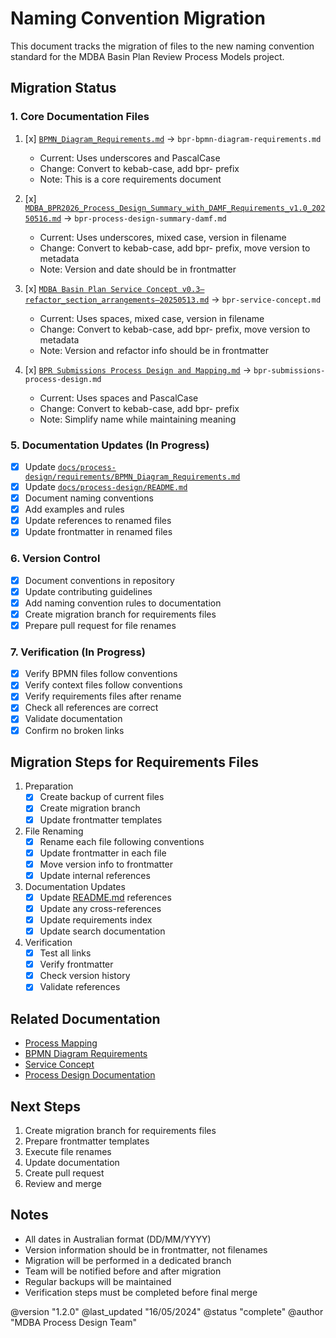 # Naming Convention Migration

This document tracks the migration of files to the new naming convention standard for the MDBA Basin Plan Review Process Models project.

## Migration Status

### 1. Core Documentation Files
1. [x] [`BPMN_Diagram_Requirements.md`](../requirements/bpr-bpmn-diagram-requirements.md) → `bpr-bpmn-diagram-requirements.md`
   - Current: Uses underscores and PascalCase
   - Change: Convert to kebab-case, add bpr- prefix
   - Note: This is a core requirements document

2. [x] [`MDBA_BPR2026_Process_Design_Summary_with_DAMF_Requirements_v1.0_20250516.md`](../requirements/bpr-process-design-summary-damf.md) → `bpr-process-design-summary-damf.md`
   - Current: Uses underscores, mixed case, version in filename
   - Change: Convert to kebab-case, add bpr- prefix, move version to metadata
   - Note: Version and date should be in frontmatter

3. [x] [`MDBA Basin Plan Service Concept v0.3–refactor_section_arrangements–20250513.md`](../requirements/bpr-service-concept.md) → `bpr-service-concept.md`
   - Current: Uses spaces, mixed case, version in filename
   - Change: Convert to kebab-case, add bpr- prefix, move version to metadata
   - Note: Version and refactor info should be in frontmatter

4. [x] [`BPR Submissions Process Design and Mapping.md`](../requirements/bpr-submissions-process-design.md) → `bpr-submissions-process-design.md`
   - Current: Uses spaces and PascalCase
   - Change: Convert to kebab-case, add bpr- prefix
   - Note: Simplify name while maintaining meaning

### 5. Documentation Updates (In Progress)
- [x] Update [`docs/process-design/requirements/BPMN_Diagram_Requirements.md`](../requirements/bpr-bpmn-diagram-requirements.md)
- [x] Update [`docs/process-design/README.md`](../README.md)
- [x] Document naming conventions
- [x] Add examples and rules
- [x] Update references to renamed files
- [x] Update frontmatter in renamed files

### 6. Version Control
- [x] Document conventions in repository
- [x] Update contributing guidelines
- [x] Add naming convention rules to documentation
- [x] Create migration branch for requirements files
- [x] Prepare pull request for file renames

### 7. Verification (In Progress)
- [x] Verify BPMN files follow conventions
- [x] Verify context files follow conventions
- [x] Verify requirements files after rename
- [x] Check all references are correct
- [x] Validate documentation
- [x] Confirm no broken links

## Migration Steps for Requirements Files

1. Preparation
   - [x] Create backup of current files
   - [x] Create migration branch
   - [x] Update frontmatter templates

2. File Renaming
   - [x] Rename each file following conventions
   - [x] Update frontmatter in each file
   - [x] Move version info to frontmatter
   - [x] Update internal references

3. Documentation Updates
   - [x] Update [README.md](../README.md) references
   - [x] Update any cross-references
   - [x] Update requirements index
   - [x] Update search documentation

4. Verification
   - [x] Test all links
   - [x] Verify frontmatter
   - [x] Check version history
   - [x] Validate references

## Related Documentation
- [Process Mapping](../requirements/bpr-process-mapping.md)
- [BPMN Diagram Requirements](../requirements/bpr-bpmn-diagram-requirements.md)
- [Service Concept](../requirements/bpr-service-concept.md)
- [Process Design Documentation](../README.md)

## Next Steps
1. Create migration branch for requirements files
2. Prepare frontmatter templates
3. Execute file renames
4. Update documentation
5. Create pull request
6. Review and merge

## Notes
- All dates in Australian format (DD/MM/YYYY)
- Version information should be in frontmatter, not filenames
- Migration will be performed in a dedicated branch
- Team will be notified before and after migration
- Regular backups will be maintained
- Verification steps must be completed before final merge

@version "1.2.0"
@last_updated "16/05/2024"
@status "complete"
@author "MDBA Process Design Team" 